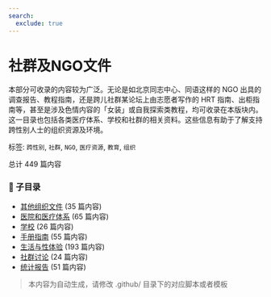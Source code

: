```yaml
---
search:
  exclude: true
---
```



# 社群及NGO文件

本部分可收录的内容较为广泛。无论是如北京同志中心、同语这样的 NGO 出具的调查报告、教程指南，还是跨儿社群某论坛上由志愿者写作的 HRT 指南、出柜指南等，甚至是涉及色情内容的「女装」或自我探索类教程，均可收录在本版块内。这一目录也包括各类医疗体系、学校和社群的相关资料。这些信息有助于了解支持跨性别人士的组织资源及环境。


标签: `跨性别`, `社群`, `NGO`, `医疗资源`, `教育`, `组织`


总计 449 篇内容


### 📁 子目录

- [其他组织文件](其他组织文件) (35 篇内容)
- [医院和医疗体系](医院和医疗体系) (65 篇内容)
- [学校](学校) (26 篇内容)
- [手册指南](手册指南) (55 篇内容)
- [生活与性体验](生活与性体验) (193 篇内容)
- [社群讨论](社群讨论) (24 篇内容)
- [统计报告](统计报告) (51 篇内容)


> 本内容为自动生成，请修改 .github/ 目录下的对应脚本或者模板

